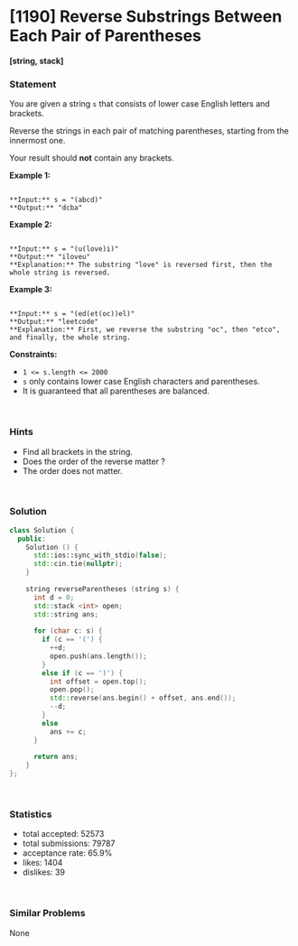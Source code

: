 # [1190] Reverse Substrings Between Each Pair of Parentheses

**[string, stack]**

### Statement

You are given a string `s` that consists of lower case English letters and brackets.

Reverse the strings in each pair of matching parentheses, starting from the innermost one.

Your result should **not** contain any brackets.


**Example 1:**

```

**Input:** s = "(abcd)"
**Output:** "dcba"

```

**Example 2:**

```

**Input:** s = "(u(love)i)"
**Output:** "iloveu"
**Explanation:** The substring "love" is reversed first, then the whole string is reversed.

```

**Example 3:**

```

**Input:** s = "(ed(et(oc))el)"
**Output:** "leetcode"
**Explanation:** First, we reverse the substring "oc", then "etco", and finally, the whole string.

```

**Constraints:**
* `1 <= s.length <= 2000`
* `s` only contains lower case English characters and parentheses.
* It is guaranteed that all parentheses are balanced.


<br>

### Hints

- Find all brackets in the string.
- Does the order of the reverse matter ?
- The order does not matter.

<br>

### Solution

```cpp
class Solution {
  public:
    Solution () {
      std::ios::sync_with_stdio(false);
      std::cin.tie(nullptr);
    }
  
    string reverseParentheses (string s) {
      int d = 0;
      std::stack <int> open;
      std::string ans;
      
      for (char c: s) {
        if (c == '(') {
          ++d;
          open.push(ans.length());
        }
        else if (c == ')') {
          int offset = open.top();
          open.pop();
          std::reverse(ans.begin() + offset, ans.end());
          --d;
        }
        else
          ans += c;
      }
      
      return ans;
    }
};
```

<br>

### Statistics

- total accepted: 52573
- total submissions: 79787
- acceptance rate: 65.9%
- likes: 1404
- dislikes: 39

<br>

### Similar Problems

None
